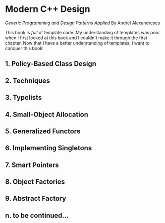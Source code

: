 # Modern C++ Design
*Generic Programming and Design Patterns Applied*
By Andrei Alexandrescu

This book is *full* of template code. My understanding of templates was poor when I first looked at this book and I couldn't make it through the first chapter. Now that I have a better understanding of templates, I want to conquer this book!

## 1. Policy-Based Class Design

## 2. Techniques

## 3. Typelists

## 4. Small-Object Allocation

## 5. Generalized Functors

## 6. Implementing Singletons

## 7. Smart Pointers

## 8. Object Factories

## 9. Abstract Factory

## n. to be continued...